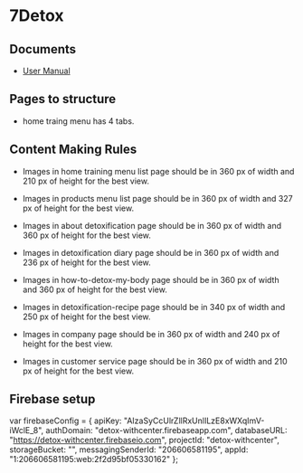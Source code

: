 # 7Detox

## Documents

* [User Manual](https://docs.google.com/document/d/14DdzWlJCrC0Ts99rNEioGXDfW2GfU2_6g-IphDMbCE8/edit#heading=h.pxh2lbxsw7ri)

## Pages to structure

* home traing menu has 4 tabs.

## Content Making Rules


* Images in home training menu list page should be in 360 px of width and 210 px of height for the best view.

* Images in products menu list page should be in 360 px of width and 327 px of height for the best view.

* Images in about detoxification page  should be in 360 px of width and 360 px of height for the best view.

* Images in detoxification diary page  should be in 360 px of width and 236 px of height for the best view.

* Images in how-to-detox-my-body page  should be in 360 px of width and 360 px of height for the best view.

* Images in detoxification-recipe page  should be in 340 px of width and 250 px of height for the best view.

* Images in company page  should be in 360 px of width and 240 px of height for the best view.

* Images in customer service page  should be in 360 px of width and 210 px of height for the best view.

## Firebase setup

  var firebaseConfig = {
    apiKey: "AIzaSyCcUlrZllRxUnlILzE8xWXqImV-iWclE_8",
    authDomain: "detox-withcenter.firebaseapp.com",
    databaseURL: "https://detox-withcenter.firebaseio.com",
    projectId: "detox-withcenter",
    storageBucket: "",
    messagingSenderId: "206606581195",
    appId: "1:206606581195:web:2f2d95bf05330162"
  };
